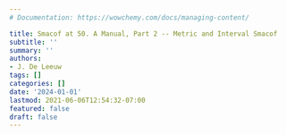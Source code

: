 ```yaml
---
# Documentation: https://wowchemy.com/docs/managing-content/

title: Smacof at 50. A Manual, Part 2 -- Metric and Interval Smacof
subtitle: ''
summary: ''
authors:
- J. De Leeuw
tags: []
categories: []
date: '2024-01-01'
lastmod: 2021-06-06T12:54:32-07:00
featured: false
draft: false
---
```

